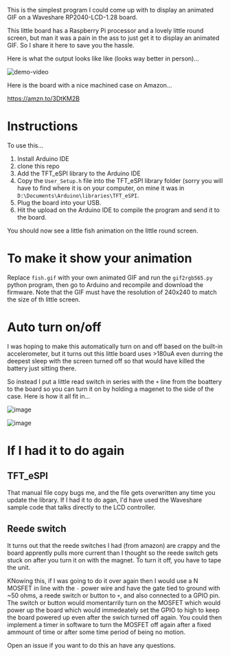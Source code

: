 This is the simplest program I could come up with to display an animated GIF on a Waveshare RP2040-LCD-1.28 board. 

This little board has a Raspberry Pi processor and a lovely little round screen, but man it was a pain in the ass to just get it to display an animated GIF. So I share it here to save you the hassle. 

Here is what the output looks like like (looks way better in person)...

![demo-video](https://github.com/user-attachments/assets/7c49d435-9519-40cc-b937-ecdecb8ef737)

Here is the board with a nice machined case on Amazon...

https://amzn.to/3DtKM2B

# Instructions

To use this...
1. Install Arduino IDE
2. clone this repo
3. Add the TFT_eSPI library to the Arduino IDE
4. Copy the `User_Setup.h` file into the TFT_eSPI library folder (sorry you will have to find where it is on your computer, on mine it was in `D:\Documents\Arduino\libraries\TFT_eSPI`.
5. Plug the board into your USB.
6. Hit the upload on the Arduino IDE to compile the program and send it to the board.

You should now see a little fish animation on the little round screen. 

# To make it show your animation

Replace `fish.gif` with your own animated GIF and run the `gif2rgb565.py` python program, then go to Arduino and recompile and download the firmware. Note that the GIF must have the resolution of 240x240 to match the size of th little screen. 

# Auto turn on/off

I was hoping to make this automatically turn on and off based on the built-in accelerometer, but it turns out this little board uses >180uA even durring the deepest sleep with the screen turned off so that 
would have killed the battery just sitting there.

So instead I put a little read switch in series with the `+` line from the boattery to the board so you can turn it on by holding a magenet to the side of the case. Here is how it all fit in...

![image](https://github.com/user-attachments/assets/520d1cb9-db65-45ec-9608-90a54d1038b8)

![image](https://github.com/user-attachments/assets/b490c9cb-0142-49b6-9a04-a6b7dcc08041)

# If I had it to do again

## TFT_eSPI

That manual file copy bugs me, and the file gets overwritten any time you update the library. If I had it to do agan, I'd have used the Waveshare sample code that talks directly to the LCD controller.

## Reede switch

It turns out that the reede switches I had (from amazon) are crappy and the board apprently pulls more current than I thought so the reede switch gets stuck on after you turn it on with the magnet. To turn it off, you have to tape the unit. 

KNowing this, if I was going to do it over again then I would use a N MOSFET in line with the `-` power wire and have the gate tied to ground with ~50 ohms, a reede switch or button to `+`, and also connected to a GPIO pin. The switch or button would
momentarrily turn on the MOSFET which would power up the board which would immedeately set the GPIO to high to keep the board powered up even after the swich turned off again. You could then implement a timer in software to turn the MOSFET off again after a fixed ammount of time 
or after some time period of being no motion. 

Open an issue if you want to do this an have any questions. 
